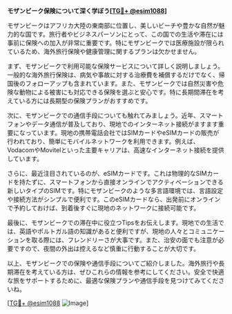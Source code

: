 **モザンビーク保険について深く学ぼう[[TG💪+ @esim1088](https://t.me/s/esim1088)]**

モザンビークはアフリカ大陸の東南部に位置し、美しいビーチや豊かな自然が魅力的な国です。旅行者やビジネスパーソンにとって、この国での生活や滞在には事前に保険への加入が非常に重要です。特にモザンビークでは医療施設が限られているため、海外旅行保険や健康管理に関するプランは欠かせません。

まず、モザンビークで利用可能な保険サービスについて詳しく説明しましょう。一般的な海外旅行保険は、病気や事故に対する治療費を補償するだけでなく、帰国後のフォローアップも含まれています。また、モザンビークでは自然災害や危険な動物による被害にも対応できる保険を選ぶと安心です。特に長期間滞在を考えている方には長期型の保険プランがおすすめです。

次に、モザンビークでの通信手段についても触れてみましょう。近年、スマートフォンやデータ通信が普及しており、現地でのインターネット接続がますます重要になっています。現地の携帯電話会社ではSIMカードやeSIMカードの販売が行われており、簡単にモバイルネットワークを利用できます。例えば、VodacomやMovitelといった主要キャリアは、高速なインターネット接続を提供しています。

さらに、最近注目されているのが、eSIMカードです。これは物理的なSIMカードを持たずに、スマートフォンから直接オンラインでアクティベーションできる新しいタイプのSIMです。特にモザンビークのような多言語環境では、言語設定や接続方法がシンプルで便利です。このeSIMカードなら、出発前にオンラインで予約しておけば、到着後すぐに現地のネットワークに接続可能です。

最後に、モザンビークでの滞在中に役立つTipsをお伝えします。現地での生活では、英語やポルトガル語の知識があると便利ですが、現地の人々とコミュニケーションを取る際には、フレンドリーさが大事です。また、治安の面でも注意が必要ですので、夜間の外出は控えるなど慎重に行動することが大切です。

以上、モザンビークでの保険や通信手段についてご紹介しました。海外旅行や長期滞在を考えている方は、ぜひこれらの情報を参考にしてください。安全で快適な旅をサポートするために、最適な保険プランや通信手段を見つけてみてくださいね。

[[TG💪+ @esim1088](https://t.me/s/esim1088) ![Image](https://i.postimg.cc/Y0z9fWf4/image.png)]